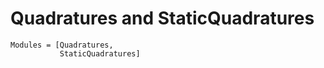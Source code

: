 # Quadratures and StaticQuadratures
```@autodocs
Modules = [Quadratures,
           StaticQuadratures]
```
